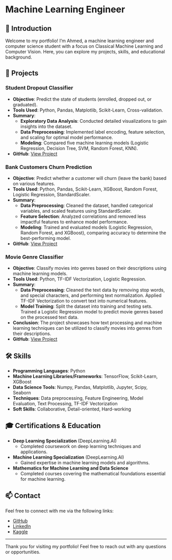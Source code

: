 # Machine Learning Engineer

## 👋 Introduction

Welcome to my portfolio! I’m Ahmed, a machine learning engineer and computer science student with a focus on Classical Machine Learning and Computer Vision. Here, you can explore my projects, skills, and educational background.

## 🚀 Projects

### Student Dropout Classifier

- **Objective**: Predict the state of students (enrolled, dropped out, or graduated).
- **Tools Used**: Python, Pandas, Matplotlib, Scikit-Learn, Cross-validation.
- **Summary**:
  - **Exploratory Data Analysis**: Conducted detailed visualizations to gain insights into the dataset.
  - **Data Preprocessing**: Implemented label encoding, feature selection, and scaling for optimal model performance.
  - **Modeling**: Compared five machine learning models (Logistic Regression, Decision Tree, SVM, Random Forest, KNN).
- **GitHub**: [View Project](https://github.com/AhmedAlaa27/NeuronetiX-Session2-Classification)

### Bank Customers Churn Prediction

- **Objective**: Predict whether a customer will churn (leave the bank) based on various features.
- **Tools Used**: Python, Pandas, Scikit-Learn, XGBoost, Random Forest, Logistic Regression, StandardScaler.
- **Summary**:
  - **Data Preprocessing**: Cleaned the dataset, handled categorical variables, and scaled features using StandardScaler.
  - **Feature Selection**: Analyzed correlations and removed less impactful features to enhance model performance.
  - **Modeling**: Trained and evaluated models (Logistic Regression, Random Forest, and XGBoost), comparing accuracy to determine the best-performing model.
- **GitHub**: [View Project](https://github.com/AhmedAlaa27/Bank-Customer-Churn)

### Movie Genre Classifier

- **Objective**: Classify movies into genres based on their descriptions using machine learning models.
- **Tools Used**: Python, TF-IDF Vectorization, Logistic Regression.
- **Summary**:
  - **Data Preprocessing**: Cleaned the text data by removing stop words, and special characters, and performing text normalization. Applied TF-IDF Vectorization to convert text into numerical features.
  - **Model Training**: Split the dataset into training and testing sets. Trained a Logistic Regression model to predict movie genres based on the processed text data.
- **Conclusion**: The project showcases how text processing and machine learning techniques can be utilized to classify movies into genres from their descriptions.
- **GitHub**: [View Project](https://github.com/AhmedAlaa27/Movie-Genre-Classification)

## 🛠 Skills

- **Programming Languages**: Python
- **Machine Learning Libraries/Frameworks**: TensorFlow, Scikit-Learn, XGBoost
- **Data Science Tools**: Numpy, Pandas, Matplotlib, Jupyter, Scipy, Seaborn
- **Techniques**: Data preprocessing, Feature Engineering, Model Evaluation, Text Processing, TF-IDF Vectorization
- **Soft Skills**: Collaborative, Detail-oriented, Hard-working

## 🎓 Certifications & Education

- **Deep Learning Specialization** (DeepLearning.AI)
  - Completed coursework on deep learning techniques and applications.
- **Machine Learning Specialization** (DeepLearning.AI)
  - Gained expertise in machine learning models and algorithms.
- **Mathematics for Machine Learning and Data Science**
  - Completed courses covering the mathematical foundations essential for machine learning.

## 📫 Contact

Feel free to connect with me via the following links:
- [GitHub](https://github.com/AhmedAlaa27)
- [LinkedIn](https://www.linkedin.com/in/ahmed-alaa27/)
- [Kaggle](https://www.kaggle.com/ahmed3laa27)

---

Thank you for visiting my portfolio! Feel free to reach out with any questions or opportunities.

